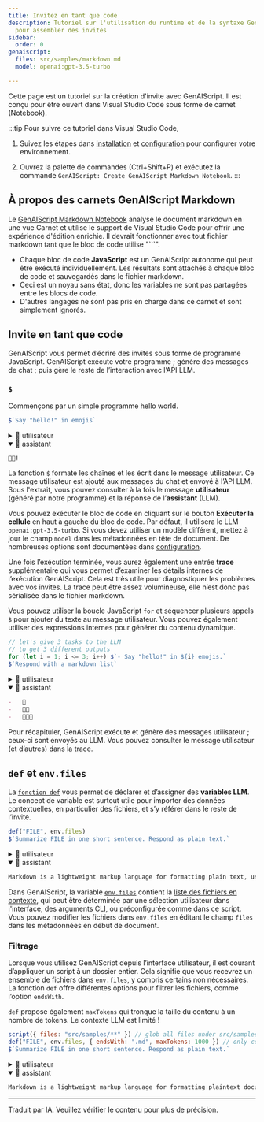 ```yaml
---
title: Invitez en tant que code
description: Tutoriel sur l'utilisation du runtime et de la syntaxe GenAIScript
  pour assembler des invites
sidebar:
  order: 0
genaiscript:
  files: src/samples/markdown.md
  model: openai:gpt-3.5-turbo

---
```


Cette page est un tutoriel sur la création d'invite avec GenAIScript. Il est conçu pour être ouvert dans Visual Studio Code sous forme de carnet (Notebook).

:::tip
Pour suivre ce tutoriel dans Visual Studio Code,

1. Suivez les étapes dans [installation](/genaiscript/getting-started/installation) et [configuration](/genaiscript/getting-started/configuration) pour configurer votre environnement.

2. Ouvrez la palette de commandes (Ctrl+Shift+P) et exécutez la commande `GenAIScript: Create GenAIScript Markdown Notebook`.
:::

## À propos des carnets GenAIScript Markdown

Le [GenAIScript Markdown Notebook](/genaiscript/reference/scripts/notebook) analyse le document markdown en une vue Carnet et utilise le support de Visual Studio Code pour offrir une expérience d'édition enrichie. Il devrait fonctionner avec tout fichier markdown tant que le bloc de code utilise "\`\`\`".

* Chaque bloc de code **JavaScript** est un GenAIScript autonome qui peut être exécuté individuellement. Les résultats sont attachés à chaque bloc de code et sauvegardés dans le fichier markdown.
* Ceci est un noyau sans état, donc les variables ne sont pas partagées entre les blocs de code.
* D'autres langages ne sont pas pris en charge dans ce carnet et sont simplement ignorés.

## Invite en tant que code

GenAIScript vous permet d’écrire des invites sous forme de programme JavaScript. GenAIScript exécute votre programme ; génère des messages de chat ; puis gère le reste de l’interaction avec l’API LLM.

### `$`

Commençons par un simple programme hello world.

```js
$`Say "hello!" in emojis`
```

<details>
  <summary>👤 utilisateur</summary>

  ```markdown wrap
  Say "hello!" in emojis
  ```
</details>

<details open>
  <summary>🤖 assistant </summary>

  ```markdown wrap
  👋😃!
  ```
</details>

La fonction `$` formate les chaînes et les écrit dans le message utilisateur. Ce message utilisateur est ajouté aux messages du chat et envoyé à l’API LLM. Sous l'extrait, vous pouvez consulter à la fois le message **utilisateur** (généré par notre programme) et la réponse de l’**assistant** (LLM).

Vous pouvez exécuter le bloc de code en cliquant sur le bouton **Exécuter la cellule** en haut à gauche du bloc de code. Par défaut, il utilisera le LLM `openai:gpt-3.5-turbo`. Si vous devez utiliser un modèle différent, mettez à jour le champ `model` dans les métadonnées en tête de document. De nombreuses options sont documentées dans [configuration](/genaiscript/getting-started/configuration).

Une fois l’exécution terminée, vous aurez également une entrée **trace** supplémentaire qui vous permet d’examiner les détails internes de l’exécution GenAIScript. Cela est très utile pour diagnostiquer les problèmes avec vos invites. La trace peut être assez volumineuse, elle n’est donc pas sérialisée dans le fichier markdown.

Vous pouvez utiliser la boucle JavaScript `for` et séquencer plusieurs appels `$` pour ajouter du texte au message utilisateur. Vous pouvez également utiliser des expressions internes pour générer du contenu dynamique.

```js
// let's give 3 tasks to the LLM
// to get 3 different outputs
for (let i = 1; i <= 3; i++) $`- Say "hello!" in ${i} emojis.`
$`Respond with a markdown list`
```

<details>
  <summary>👤 utilisateur</summary>

  ```markdown wrap
  -   Say "hello!" in 1 emojis.
  -   Say "hello!" in 2 emojis.
  -   Say "hello!" in 3 emojis.
      Respond with a markdown list
  ```
</details>

<details open>
  <summary>🤖 assistant </summary>

  ```markdown wrap
  -   👋
  -   👋😊
  -   👋✨😃
  ```
</details>

Pour récapituler, GenAIScript exécute et génère des messages utilisateur ; ceux-ci sont envoyés au LLM. Vous pouvez consulter le message utilisateur (et d’autres) dans la trace.

## `def` et `env.files`

La [`fonction def`](https://microsoft.github.io/genaiscript/reference/scripts/context/#definition-def) vous permet de déclarer et d’assigner des **variables LLM**. Le concept de variable est surtout utile pour importer des données contextuelles, en particulier des fichiers, et s’y référer dans le reste de l’invite.

```js
def("FILE", env.files)
$`Summarize FILE in one short sentence. Respond as plain text.`
```

<details>
  <summary>👤 utilisateur</summary>

  ````markdown wrap
  FILE:

  ```md file="src/samples/markdown.md"
  ---
  title: What is Markdown? - Understanding Markdown Syntax
  description: Learn about Markdown, a lightweight markup language for formatting plain text, its syntax, and how it differs from WYSIWYG editors.
  keywords: Markdown, markup language, formatting, plain text, syntax
  sidebar: mydoc_sidebar
  ---

  What is Markdown?
  Markdown is a lightweight markup language that you can use to add formatting elements to plaintext text documents. Created by John Gruber in 2004, Markdown is now one of the world’s most popular markup languages.

  Using Markdown is different than using a WYSIWYG editor. In an application like Microsoft Word, you click buttons to format words and phrases, and the changes are visible immediately. Markdown isn’t like that. When you create a Markdown-formatted file, you add Markdown syntax to the text to indicate which words and phrases should look different.

  For example, to denote a heading, you add a number sign before it (e.g., # Heading One). Or to make a phrase bold, you add two asterisks before and after it (e.g., **this text is bold**). It may take a while to get used to seeing Markdown syntax in your text, especially if you’re accustomed to WYSIWYG applications. The screenshot below shows a Markdown file displayed in the Visual Studio Code text editor....
  ```

  Summarize FILE in one short sentence. Respond as plain text.
  ````
</details>

<details open>
  <summary>🤖 assistant </summary>

  ```markdown wrap
  Markdown is a lightweight markup language for formatting plain text, using syntax to indicate formatting elements.
  ```
</details>

Dans GenAIScript, la variable [`env.files`](https://microsoft.github.io/genaiscript/reference/scripts/context/#environment-env) contient la [liste des fichiers en contexte](/genaiscript/reference/scripts/files), qui peut être déterminée par une sélection utilisateur dans l'interface, des arguments CLI, ou préconfigurée comme dans ce script. Vous pouvez modifier les fichiers dans `env.files` en éditant le champ `files` dans les métadonnées en début de document.

### Filtrage

Lorsque vous utilisez GenAIScript depuis l’interface utilisateur, il est courant d’appliquer un script à un dossier entier. Cela signifie que vous recevrez un ensemble de fichiers dans `env.files`, y compris certains non nécessaires. La fonction `def` offre différentes options pour filtrer les fichiers, comme l’option `endsWith`.

`def` propose également `maxTokens` qui tronque la taille du contenu à un nombre de tokens. Le contexte LLM est limité !

```js
script({ files: "src/samples/**" }) // glob all files under src/samples
def("FILE", env.files, { endsWith: ".md", maxTokens: 1000 }) // only consider markdown files
$`Summarize FILE in one short sentence. Respond as plain text.`
```

<details>
  <summary>👤 utilisateur</summary>

  ````markdown wrap
  FILE:

  ```md file="src/samples/markdown.md"
  ---
  title: What is Markdown? - Understanding Markdown Syntax
  description: Learn about Markdown, a lightweight markup language for formatting plain text, its syntax, and how it differs from WYSIWYG editors.
  keywords: Markdown, markup language, formatting, plain text, syntax
  sidebar: mydoc_sidebar
  ---

  What is Markdown?
  Markdown is a lightweight markup language that you can use to add formatting elements to plaintext text documents. Created by John Gruber in 2004, Markdown is now one of the world’s most popular markup languages.

  Using Markdown is different than using a WYSIWYG editor. In an application like Microsoft Word, you click buttons to format words and phrases, and the changes are visible immediately. Markdown isn’t like that. When you create a Markdown-formatted file, you add Markdown syntax to the text to indicate which words and phrases should look different.

  For example, to denote a heading, you add a number sign before it (e.g., # Heading One). Or to make a phrase bold, you add two asterisks before and after it (e.g., **this text is bold**). It may take a while to get used to seeing Markdown syntax in your text, especially if you’re accustomed to WYSIWYG applications. The screenshot below shows a Markdown file displayed in the Visual Studio Code text editor....
  ```

  Summarize FILE in one short sentence. Respond as plain text.
  ````
</details>

<details open>
  <summary>🤖 assistant </summary>

  ```markdown wrap
  Markdown is a lightweight markup language for formatting plaintext documents, different from WYSIWYG editors.
  ```
</details>

<hr />

Traduit par IA. Veuillez vérifier le contenu pour plus de précision.
